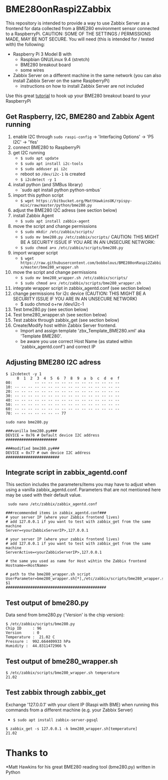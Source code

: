 # BME280onRaspi2Zabbix
This repository is intended to provide a way to use Zabbix Server as a frontend for data collected from a BME280 environment sensor connected to a RaspberryPi. CAUTION: SOME OF THE SETTINGS / PERMISSIONS MADE, MAY BE NOT SECURE. You will need (this is intended for / tested with) the following:
+ Raspberry Pi 3 Model B with
    + Raspbian GNU/Linux 9.4 (stretch)
	+ BME280 breakout board
	+ some wires
+ Zabbix Server on a different machine in the same network (you can also install Zabbix Server on the same RaspberryPi)
    + instructions on how to install Zabbix Server are not included

Use this great [tutorial](https://www.raspberrypi-spy.co.uk/2016/07/using-bme280-i2c-temperature-pressure-sensor-in-python/) to hook up your BME280 breakout board to your RaspberryPi


## Get Raspberry, I2C, BME280 and Zabbix Agent running
1. enable I2C through `sudo raspi-config` -> 'Interfacing Options' -> 'P5 I2C' -> 'Yes'
1. connect BME280 to RaspberryPi
1. get I2C running
    + `$ sudo apt update`
    + `$ sudo apt install i2c-tools`
    + `$ sudo adduser pi i2c`
	+ reboot so `/dev/i2c-1` is created
    + `$ i2cdetect -y 1`
1. install python (and SMBus library)
	+ ´sudo apt install python python-smbus´
1. import this python script
    * `$ wget https://bitbucket.org/MattHawkinsUK/rpispy-misc/raw/master/python/bme280.py`
1. adjust the BME280 I2C adress (see section below)
1. install Zabbix Agent
    + `$ sudo apt install zabbix-agent`
1. move the script and change permissions 
    + `$ sudo mkdir /etc/zabbix/scripts/`
    + `$ sudo mv bme280.py /etc/zabbix/scripts/`
	CAUTION: THIS MIGHT BE A SECURITY ISSUE IF YOU ARE IN AN UNSECURE NETWORK:
	+ `$ sudo chmod a+x /etc/zabbix/scripts/bme280.py`
1. import wrapper script
	* `$ wget https://raw.githubusercontent.com/bobbolous/BME280onRaspi2Zabbix/master/bme280_wrapper.sh`
1. move the script and change permissions
    + `$ sudo mv bme280_wrapper.sh /etc/zabbix/scripts/`
	+ `$ sudo chmod a+x /etc/zabbix/scripts/bme280_wrapper.sh`
1. integrate wrapper script in zabbix_agentd.conf (see section below)
1. change permissions for i2c device (CAUTION: THIS MIGHT BE A SECURITY ISSUE IF YOU ARE IN AN UNSECURE NETWORK)
	+ $ sudo chmod o+rw /dev/i2c-1
1. Test bme280.py (see section below)
1. Test bme280_wrapper.sh (see section below)
1. Test zabbix through zabbix_get (see section below)
1. Create/Modify host within Zabbix Server frontend. 
   + Import and assign template 'zbx_Template_BME280.xml' aka 'Template BME280'.
   + be aware you use correct Host Name (as stated within 'zabbix_agentd.conf') and correct IP
	
## Adjusting BME280 I2C adress
```
$ i2cdetect -y 1
     0  1  2  3  4  5  6  7  8  9  a  b  c  d  e  f
00:          -- -- -- -- -- -- -- -- -- -- -- -- --
10: -- -- -- -- -- -- -- -- -- -- -- -- -- -- -- --
20: -- -- -- -- -- -- -- -- -- -- -- -- -- -- -- --
30: -- -- -- -- -- -- -- -- -- -- -- -- -- -- -- --
40: -- -- -- -- -- -- -- -- -- -- -- -- -- -- -- --
50: -- -- -- -- -- -- -- -- -- -- -- -- -- -- -- --
60: -- -- -- -- -- -- -- -- -- -- -- -- -- -- -- --
70: -- -- -- -- -- -- -- 77
```

```
sudo nano bme280.py
```

```
###vanilla bme280.py###
DEVICE = 0x76 # Default device I2C address
#######################
```

```
###modified bme280.py###
DEVICE = 0x77 # own device I2C address
########################
```

## Integrate script in zabbix_agentd.conf
This section includes the parameters/items you may have to adjust when using a vanilla zabbix_agentd.conf. Parameters that are not mentioned here may be used with their default value.

` sudo nano /etc/zabbix/zabbix_agentd.conf`

```
###recommended items in zabbix_agentd.conf###
# your server IP (where your Zabbix frontend lives)
# add 127.0.0.1 if you want to test with zabbix_get from the same machine
Server=<yourZabbixServerIP>,127.0.0.1

# your server IP (where your zabbix frontend lives)
# add 127.0.0.1 if you want to test with zabbix_get from the same machine
ServerActive=<yourZabbixServerIP>,127.0.0.1

# the same you used as name for Host wihtin the Zabbix frontend
Hostname=<HostName>

# path to the bme280_wrapper.sh script
UserParameter=bme280_wrapper.sh[*],/etc/zabbix/scripts/bme280_wrapper.sh $1
#############################################
```

## Test output of bme280.py
Data send from bme280.py ('Version' is the chip version):
```
$ /etc/zabbix/scripts/bme280.py
Chip ID     : 96
Version     : 0
Temperature :  21.02 C
Pressure :  992.664409933 hPa
Humidity :  44.8311472966 %

```	
## Test output of bme280_wrapper.sh
```
$ /etc/zabbix/scripts/bme280_wrapper.sh temperature
21.02
```

## Test zabbix through zabbix_get
Exchange '127.0.0.1' with your client IP (Raspi with BME) when running this commands from a different machine  (e.g. your Zabbix Server)
+ `$ sudo apt install zabbix-server-pgsql`

```
$ zabbix_get -s 127.0.0.1 -k bme280_wrapper.sh[temperature]
21.02
```
	
# Thanks to 
*Matt Hawkins for his great BME280 reading tool (bme280.py) written in Python